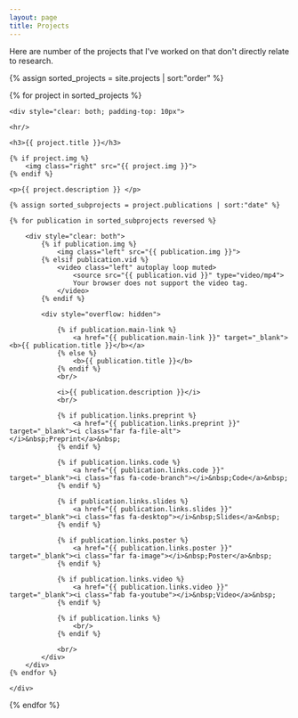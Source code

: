 ```yaml
---
layout: page
title: Projects
---
```


<p> Here are number of the projects that I've worked on that don't directly relate to research. </p>

<div>
{% assign sorted_projects = site.projects | sort:"order" %}

{% for project in sorted_projects %}

    <div style="clear: both; padding-top: 10px">
    
    <hr/>
    
    <h3>{{ project.title }}</h3>
    
    {% if project.img %}
        <img class="right" src="{{ project.img }}">
    {% endif %}
    
    <p>{{ project.description }} </p>
    
    {% assign sorted_subprojects = project.publications | sort:"date" %}
    
    {% for publication in sorted_subprojects reversed %}
    
        <div style="clear: both">
            {% if publication.img %}
                <img class="left" src="{{ publication.img }}">
            {% elsif publication.vid %}
                <video class="left" autoplay loop muted>
                    <source src="{{ publication.vid }}" type="video/mp4">
                    Your browser does not support the video tag.
                </video>
            {% endif %}

            <div style="overflow: hidden">
      
                {% if publication.main-link %}
                    <a href="{{ publication.main-link }}" target="_blank"><b>{{ publication.title }}</b></a>
                {% else %}
                    <b>{{ publication.title }}</b>
                {% endif %}
                <br/>

                <i>{{ publication.description }}</i>
                <br/>

                {% if publication.links.preprint %}
                    <a href="{{ publication.links.preprint }}" target="_blank"><i class="far fa-file-alt"></i>&nbsp;Preprint</a>&nbsp;
                {% endif %}

                {% if publication.links.code %}
                    <a href="{{ publication.links.code }}" target="_blank"><i class="fas fa-code-branch"></i>&nbsp;Code</a>&nbsp;
                {% endif %}

                {% if publication.links.slides %}
                    <a href="{{ publication.links.slides }}" target="_blank"><i class="fas fa-desktop"></i>&nbsp;Slides</a>&nbsp;
                {% endif %}

                {% if publication.links.poster %}
                    <a href="{{ publication.links.poster }}" target="_blank"><i class="far fa-image"></i>&nbsp;Poster</a>&nbsp;
                {% endif %}

                {% if publication.links.video %}
                    <a href="{{ publication.links.video }}" target="_blank"><i class="fab fa-youtube"></i>&nbsp;Video</a>&nbsp;
                {% endif %}

                {% if publication.links %}
                    <br/>
                {% endif %}
                
                <br/>
            </div>
        </div>
    {% endfor %}

    </div>
{% endfor %}
</div>